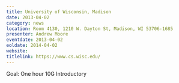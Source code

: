 ```yaml
---
title: University of Wisconsin, Madison
date: 2013-04-02
category: news
location: Room 4130, 1210 W. Dayton St, Madison, WI 53706-1685
presenter: Andrew Moore
eventdate: 2013-04-02
eoldate: 2014-04-02
website:
titlelink: https://www.cs.wisc.edu/
---
```


Goal: One hour 10G Introductory
